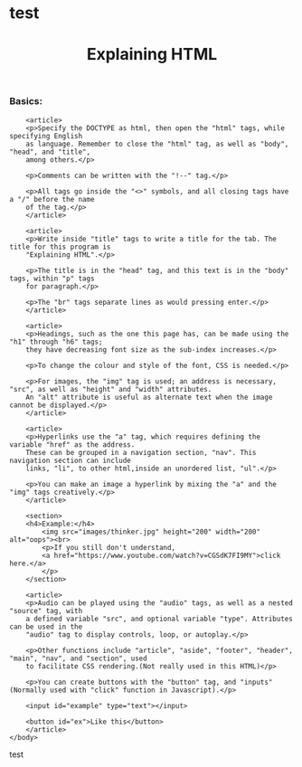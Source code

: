 test
====
<!DOCTYPE html>
<html lang='en'>
	<head>
		<meta charset="UTF-8"> 
		<title>Explaining HTML</title>
		<link rel="stylesheet" type="text/css" href="stylesheet.css">
	</head>
	<body>
		<header>
		<h1>Explaining HTML</h1>
		</header>
		<h3>Basics:</h3>
		
		<article>
		<p>Specify the DOCTYPE as html, then open the "html" tags, while specifying English 
		as language. Remember to close the "html" tag, as well as "body", "head", and "title", 
		among others.</p>
		
		<p>Comments can be written with the "!--" tag.</p>
		
		<p>All tags go inside the "<>" symbols, and all closing tags have a "/" before the name 
		of the tag.</p>
		</article>
		
		<article>
		<p>Write inside "title" tags to write a title for the tab. The title for this program is 
		"Explaining HTML".</p>
		
		<p>The title is in the "head" tag, and this text is in the "body" tags, within "p" tags 
		for paragraph.</p>
		
		<p>The "br" tags separate lines as would pressing enter.</p>
		</article>
		
		<article>
		<p>Headings, such as the one this page has, can be made using the "h1" through "h6" tags;
		they have decreasing font size as the sub-index increases.</p>
		
		<p>To change the colour and style of the font, CSS is needed.</p>
		
		<p>For images, the "img" tag is used; an address is necessary, "src", as well as "height" and "width" attributes.
		An "alt" attribute is useful as alternate text when the image cannot be displayed.</p>
		</article>
		
		<article>
		<p>Hyperlinks use the "a" tag, which requires defining the variable "href" as the address.
		These can be grouped in a navigation section, "nav". This navigation section can include
		links, "li", to other html,inside an unordered list, "ul".</p>
		
		<p>You can make an image a hyperlink by mixing the "a" and the "img" tags creatively.</p>
		</article>
		
		<section>
		<h4>Example:</h4>
			<img src="images/thinker.jpg" height="200" width="200" alt="oops"><br>
			<p>If you still don't understand, 
			<a href="https://www.youtube.com/watch?v=CGSdK7FI9MY">click here.</a>
			</p>
		</section>
		
		<article>
		<p>Audio can be played using the "audio" tags, as well as a nested "source" tag, with
		a defined variable "src", and optional variable "type". Attributes can be used in the
		"audio" tag to display controls, loop, or autoplay.</p>
		
		<p>Other functions include "article", "aside", "footer", "header", "main", "nav", and "section", used
		to facilitate CSS rendering.(Not really used in this HTML)</p>
		
		<p>You can create buttons with the "button" tag, and "inputs"(Normally used with "click" function in Javascript).</p>
		
		<input id="example" type="text"></input>
		
		<button id="ex">Like this</button>
		</article>
	</body>
</html> 

test
